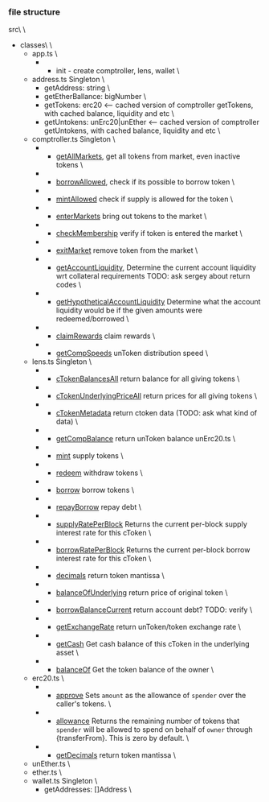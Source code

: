 ### file structure



src\ \
  * classes\ \
    * app.ts \
      * - init - create comptroller, lens, wallet \
    * address.ts Singleton \
      * getAddress: string \
      * getEtherBallance: bigNumber \
      * getTokens: erc20  <-- cached version of comptroller getTokens, with cached balance, liquidity and etc \
      * getUntokens: unErc20|unEther <-- cached version of comptroller getUntokens, with cached balance, liquidity and etc \
    * comptroller.ts Singleton \
      * - [getAllMarkets](https://github.com/UnFederalReserve/compound-protocol/blob/456ba0a27fa61d81b4125ecf2fb246902bc6023a/contracts/Comptroller.sol#L1328), get all tokens from market, even inactive tokens \
      * - [borrowAllowed](https://github.com/UnFederalReserve/compound-protocol/blob/456ba0a27fa61d81b4125ecf2fb246902bc6023a/contracts/Comptroller.sol#L326), check if its possible to borrow token \
      * - [mintAllowed](https://github.com/UnFederalReserve/compound-protocol/blob/master/contracts/Comptroller.sol#L220) check if supply is allowed for the token \
      * - [enterMarkets](https://github.com/UnFederalReserve/compound-protocol/blob/456ba0a27fa61d81b4125ecf2fb246902bc6023a/contracts/Comptroller.sol#L109) bring out tokens to the market \
      * - [checkMembership](https://github.com/UnFederalReserve/compound-protocol/blob/456ba0a27fa61d81b4125ecf2fb246902bc6023a/contracts/Comptroller.sol#L99) verify if token is entered the market \
      * - [exitMarket](https://github.com/UnFederalReserve/compound-protocol/blob/456ba0a27fa61d81b4125ecf2fb246902bc6023a/contracts/Comptroller.sol#L159) remove token from the market \
      * - [getAccountLiquidity](https://github.com/UnFederalReserve/compound-protocol/blob/456ba0a27fa61d81b4125ecf2fb246902bc6023a/contracts/Comptroller.sol#L657), Determine the current account liquidity wrt collateral requirements TODO: ask sergey about return codes \
      * - [getHypotheticalAccountLiquidity](https://github.com/UnFederalReserve/compound-protocol/blob/456ba0a27fa61d81b4125ecf2fb246902bc6023a/contracts/Comptroller.sol#L679) Determine what the account liquidity would be if the given amounts were redeemed/borrowed \
      * - [claimRewards](https://github.com/UnFederalReserve/compound-protocol/blob/456ba0a27fa61d81b4125ecf2fb246902bc6023a/contracts/Comptroller.sol#L1261) claim rewards \
      * - [getCompSpeeds](https://github.com/UnFederalReserve/compound-protocol/blob/456ba0a27fa61d81b4125ecf2fb246902bc6023a/contracts/ComptrollerStorage.sol#L113) unToken distribution speed \
    * lens.ts Singleton \
      * - [cTokenBalancesAll](https://github.com/UnFederalReserve/compound-protocol/blob/master/contracts/Lens/CompoundLens.sol#L117) return balance for all giving tokens  \
      * - [cTokenUnderlyingPriceAll](https://github.com/UnFederalReserve/compound-protocol/blob/master/contracts/Lens/CompoundLens.sol#L141) return prices for all giving tokens \
      * - [cTokenMetadata](https://github.com/UnFederalReserve/compound-protocol/blob/master/contracts/Lens/CompoundLens.sol#L38) return ctoken data (TODO: ask what kind of data) \
      * - [getCompBalance](https://github.com/UnFederalReserve/compound-protocol/blob/master/contracts/Lens/CompoundLens.sol#L276) return unToken balance
    unErc20.ts \
      * - [mint](https://github.com/UnFederalReserve/compound-protocol/blob/master/contracts/CErc20.sol#L44) supply tokens \
      * - [redeem](https://github.com/UnFederalReserve/compound-protocol/blob/master/contracts/CErc20.sol#L49) withdraw tokens \
      * - [borrow](https://github.com/UnFederalReserve/compound-protocol/blob/master/contracts/CErc20.sol#L69) borrow tokens \
      * - [repayBorrow](https://github.com/UnFederalReserve/compound-protocol/blob/master/contracts/CErc20.sol#L78) repay debt \
      * - [supplyRatePerBlock](https://github.com/UnFederalReserve/compound-protocol/blob/456ba0a27fa61d81b4125ecf2fb246902bc6023a/contracts/CToken.sol#L239) Returns the current per-block supply interest rate for this cToken \
      * - [borrowRatePerBlock](https://github.com/UnFederalReserve/compound-protocol/blob/456ba0a27fa61d81b4125ecf2fb246902bc6023a/contracts/CToken.sol#L231) Returns the current per-block borrow interest rate for this cToken \
      * - [decimals](https://github.com/UnFederalReserve/compound-protocol/blob/456ba0a27fa61d81b4125ecf2fb246902bc6023a/contracts/CTokenInterfaces.sol#L25) return token mantissa \
      * - [balanceOfUnderlying](https://github.com/UnFederalReserve/compound-protocol/blob/456ba0a27fa61d81b4125ecf2fb246902bc6023a/contracts/CToken.sol#L184) return price of original token  \
      * - [borrowBalanceCurrent](https://github.com/UnFederalReserve/compound-protocol/blob/456ba0a27fa61d81b4125ecf2fb246902bc6023a/contracts/CToken.sol#L256) return account debt? TODO: verify \
      * - [getExchangeRate](https://github.com/UnFederalReserve/compound-protocol/blob/456ba0a27fa61d81b4125ecf2fb246902bc6023a/contracts/CToken.sol#L314) return unToken/token exchange rate \
      * - [getCash](https://github.com/UnFederalReserve/compound-protocol/blob/456ba0a27fa61d81b4125ecf2fb246902bc6023a/contracts/CToken.sol#L371) Get cash balance of this cToken in the underlying asset \
      * - [balanceOf](https://github.com/UnFederalReserve/compound-protocol/blob/456ba0a27fa61d81b4125ecf2fb246902bc6023a/contracts/CToken.sol#L175) Get the token balance of the owner \
    * erc20.ts \
      * - [approve](https://github.com/OpenZeppelin/openzeppelin-contracts/blob/master/contracts/token/ERC20/IERC20.sol#L37) Sets `amount` as the allowance of `spender` over the caller's tokens. \
      * - [allowance](https://github.com/OpenZeppelin/openzeppelin-contracts/blob/master/contracts/token/ERC20/IERC20.sol#L28) Returns the remaining number of tokens that `spender` will be allowed to spend on behalf of `owner` through {transferFrom}. This is zero by default. \
      * - [getDecimals](https://github.com/OpenZeppelin/openzeppelin-contracts/blob/master/contracts/token/ERC20/ERC20.sol#L73) return token mantissa \
    * unEther.ts \
    * ether.ts \
    * wallet.ts Singleton \
      * getAddresses: []Address \
  
